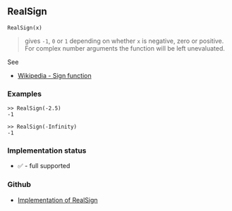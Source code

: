 ## RealSign

```
RealSign(x)
```

> gives `-1`, `0` or `1` depending on whether `x` is negative, zero or positive. For complex number arguments the function will be left unevaluated.
 
See
* [Wikipedia - Sign function](https://en.wikipedia.org/wiki/Sign_function)

### Examples

```
>> RealSign(-2.5)
-1

>> RealSign(-Infinity)
-1
```

### Implementation status

* &#x2705; - full supported

### Github

* [Implementation of RealSign](https://github.com/axkr/symja_android_library/blob/master/symja_android_library/matheclipse-core/src/main/java/org/matheclipse/core/builtin/PiecewiseFunctions.java#L802) 
